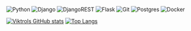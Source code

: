 
![Python](https://img.shields.io/badge/python-3670A0?style=for-the-badge&logo=python&logoColor=ffdd54) ![Django](https://img.shields.io/badge/django-%23092E20.svg?style=for-the-badge&logo=django&logoColor=white) ![DjangoREST](https://img.shields.io/badge/DJANGO-REST-ff1709?style=for-the-badge&logo=django&logoColor=white&color=ff1709&labelColor=gray) ![Flask](https://img.shields.io/badge/flask-%23000.svg?style=for-the-badge&logo=flask&logoColor=white) ![Git](https://img.shields.io/badge/git-%23F05033.svg?style=for-the-badge&logo=git&logoColor=white) ![Postgres](https://img.shields.io/badge/postgres-%23316192.svg?style=for-the-badge&logo=postgresql&logoColor=white) ![Docker](https://img.shields.io/badge/docker-%230db7ed.svg?style=for-the-badge&logo=docker&logoColor=white)

[![Viktrols GitHub stats](https://github-readme-stats.vercel.app/api?username=Viktrols&theme=calm&show_icons=true&hide=issues)](https://github.com/Viktrols/github-readme-stats)
[![Top Langs](https://github-readme-stats.vercel.app/api/top-langs/?username=Viktrols&layout=compact&langs_count=6&hide=roff&theme=calm)](https://github.com/Viktrols/github-readme-stats)
